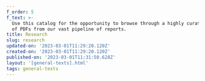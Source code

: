 ```yaml
---
f_order: 5
f_text: >-
  Use this catalog for the opportunity to browse through a highly curated list
  of PDFs from our vast pipeline of reports.
title: Research
slug: research
updated-on: '2023-03-01T11:29:20.120Z'
created-on: '2023-03-01T11:29:20.120Z'
published-on: '2023-03-01T11:31:50.628Z'
layout: '[general-texts].html'
tags: general-texts
---
```



